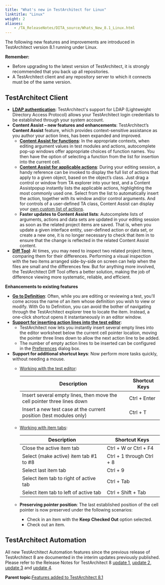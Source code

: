 ```yaml
--- 
title: "What's new in TestArchitect for Linux"
linktitle: "Linux"
weight: 2
aliases: 
    - /TA_ReleaseNotes/DITA_source/Whats_New_8.1_Linux.html
---
```


The following new features and improvements are introduced in TestArchitect version 8.1 running under Linux.

**Remember:**

-   Before upgrading to the latest version of TestArchitect, it is strongly recommended that you back up all repositories.
-   A TestArchitect client and any repository server to which it connects must be of the same version.

## TestArchitect Client

-   [**LDAP authentication**](/TA_Help/Topics/ug_LDAP_overview.html): TestArchitect's support for LDAP \(Lightweight Directory Access Protocol\) allows your TestArchitect login credentials to be established through your system account.
-   **Content Assist – new features and enhancements**: TestArchitect’s **Content Assist** feature, which provides context-sensitive assistance as you author your action lines, has been expanded and improved.
    -   [**Content Assist for functions**](/TA_Help/Topics/ug_content_assist.html): In the appropriate contexts, when editing argument values in test modules and actions, autocomplete pop-up windows offer appropriate choices of function names. You then have the option of selecting a function from the list for insertion into the current cell.
    -   [**Content Assist for applicable actions**](/TA_Help/Topics/ug_applicable_actions.html): During your editing session, a handy reference can be invoked to display the full list of actions that apply to a given object, based on the object’s class. Just drag a control or window from TA explorer into your test, and a Content Assistpopup instantly lists the applicable actions, highlighting the most commonly used one. Select from the list to automatically insert the action, together with its window and/or control arguments. And for controls of a user-defined TA class, Content Assist can display your [own custom list of actions](/TA_Help/Topics/ug_applicable_actions_user_defined_class.html).
    -   **Faster updates to Content Assist lists**: Autocomplete lists of arguments, actions and data sets are updated in your editing session as soon as the related project items are saved. That is, when you update a given interface entity, user-defined action or data set, or create a new one, it is no longer necessary to check that item in to ensure that the change is reflected in the related Content Assist content.
-   [**Diff Tool**](/TA_Help/Topics/ug_item_comparison.html): At times, you may need to inspect two related project items, comparing them for their differences. Performing a visual inspection with the two items arranged side-by-side on screen can help when the files are small and the differences few. But for anything more involved, the TestArchitect Diff Tool offers a better solution, making the job of difference viewing more systematic, reliable, and efficient.

**Enhancements to existing features**

-   [**Go to Definition**](/TA_Help/Topics/ug_go_to_definition.html): Often, while you are editing or reviewing a test, you'll come across the name of an item whose definition you wish to view or modify. With Go to Definition, you can avoid the bother of navigating through the TestArchitect explorer tree to locate the item. Instead, a one-click shortcut opens it instantaneously in an editor window.
-   [**Support for inserting action lines into the test editor**](/TA_Help/Topics/Getting_started_overview_the_test_editor.html):
    -   TestArchitect now lets you instantly insert several empty lines into the editor worksheet below the current cell pointer location, moving the pointer three lines down to allow the next action line to be added.
    -   The number of empty action lines to be inserted can be configured in the [Preferences](/TA_Help/Topics/Additional_features_preferences.html) dialog box.
-   **Support for additional shortcut keys**: Now perform more tasks quickly, without needing a mouse.
    -   [Working with the test editor](/TA_Help/Topics/Support_Hotkey.html):

        |Description|Shortcut Keys|
        |-----------|-------------|
        |Insert several empty lines, then move the cell pointer three lines down|Ctrl + Enter|
        |Insert a new test case at the current position \(test modules only\)|Ctrl + T|

    -   [Working with item tabs](/TA_Help/Topics/Support_Hotkey.html):

        |Description|Shortcut Keys|
        |-----------|-------------|
        |Close the active item tab|Ctrl + W or Ctrl + F4|
        |Select \(make active\) item tab \#1 to \#8|Ctrl + 1 through Ctrl + 8|
        |Select last item tab|Ctrl + 9|
        |Select item tab to right of active tab|Ctrl + Tab|
        |Select item tab to left of active tab|Ctrl + Shift + Tab|

    -   **Preserving pointer position**: The last established position of the cell pointer is now preserved under the following scenarios:
        -   Check in an item with the **Keep Checked Out** option selected.
        -   Check out an item.

## TestArchitect Automation

All new TestArchitect Automation features since the previous release of TestArchitect 8 are documented in the interim updates previously published. Please refer to the Release Notes for TestArchitect 8 [update 1](/TA_ReleaseNotes/DITA_source/Whats_New_8_update_1.html), [update 2](/TA_ReleaseNotes/DITA_source/Whats_New_8_update_2.html), [update 3](/TA_ReleaseNotes/DITA_source/Whats_New_8_update_3.html) and [update 4](/TA_ReleaseNotes/DITA_source/Whats_New_8_update_4_Linux.html).

**Parent topic:**[Features added to TestArchitect 8.1](/TA_ReleaseNotes/DITA_source/Whats_New_8.1.html)

